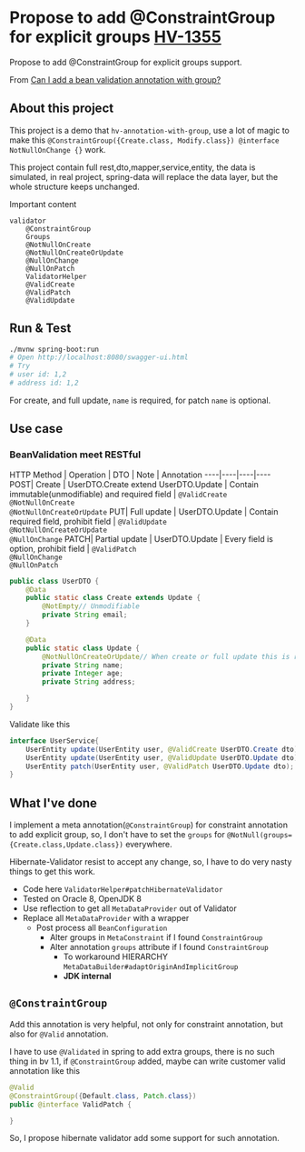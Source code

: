 # Propose to add @ConstraintGroup for explicit groups [HV-1355](https://hibernate.atlassian.net/browse/HV-1355)

Propose to add @ConstraintGroup for explicit groups support.

From [Can I add a bean validation annotation with group?](https://stackoverflow.com/questions/44366294)

## About this project
This project is a demo that `hv-annotation-with-group`, use a lot of magic to make this `@ConstraintGroup({Create.class, Modify.class}) @interface NotNullOnChange {}` work.

This project contain full rest,dto,mapper,service,entity, the data is simulated, in real project, spring-data will replace the data layer, but the whole structure keeps unchanged.   

Important content

```
validator
    @ConstraintGroup
    Groups
    @NotNullOnCreate
    @NotNullOnCreateOrUpdate
    @NullOnChange
    @NullOnPatch
    ValidatorHelper
    @ValidCreate
    @ValidPatch
    @ValidUpdate
```


## Run & Test
```bash
./mvnw spring-boot:run
# Open http://localhost:8080/swagger-ui.html
# Try 
# user id: 1,2
# address id: 1,2
```

For create, and full update, `name` is required, for patch `name` is optional.

## Use case

### BeanValidation meet RESTful

HTTP Method | Operation | DTO | Note | Annotation
----|----|----|----
POST| Create | UserDTO.Create extend UserDTO.Update | Contain immutable(unmodifiable) and required field | `@ValidCreate`<br>`@NotNullOnCreate`<br>`@NotNullOnCreateOrUpdate`
PUT| Full update | UserDTO.Update | Contain required field, prohibit field | `@ValidUpdate`<br>`@NotNullOnCreateOrUpdate`<br>`@NullOnChange`
PATCH| Partial update | UserDTO.Update | Every field is option, prohibit field | `@ValidPatch`<br>`@NullOnChange`<br>`@NullOnPatch`


```java
public class UserDTO {
    @Data
    public static class Create extends Update {
        @NotEmpty// Unmodifiable
        private String email;
    }

    @Data
    public static class Update {
        @NotNullOnCreateOrUpdate// When create or full update this is required
        private String name;
        private Integer age;
        private String address;

    }
}
```

Validate like this

```java
interface UserService{
    UserEntity update(UserEntity user, @ValidCreate UserDTO.Create dto);
    UserEntity update(UserEntity user, @ValidUpdate UserDTO.Update dto);
    UserEntity patch(UserEntity user, @ValidPatch UserDTO.Update dto);
}
```

## What I've done

I implement a meta annotation(`@ConstraintGroup`) for constraint annotation to add explicit group, so, I don't have to set the `groups` for `@NotNull(groups={Create.class,Update.class})` everywhere.

Hibernate-Validator resist to accept any change, so, I have to do very nasty things to get this work.

* Code here `ValidatorHelper#patchHibernateValidator`
* Tested on Oracle 8, OpenJDK 8
* Use reflection to get all `MetaDataProvider` out of Validator
* Replace all `MetaDataProvider` with a wrapper
    * Post process all `BeanConfiguration`
        * Alter groups in `MetaConstraint` if I found `ConstraintGroup`
        * Alter annotation `groups` attribute if I found `ConstraintGroup`
            * To workaround HIERARCHY `MetaDataBuilder#adaptOriginAndImplicitGroup`
            * __JDK internal__

## `@ConstraintGroup`
Add this annotation is very helpful, not only for constraint annotation, but also for `@Valid` annotation.

I have to use `@Validated` in spring to add extra groups, there is no such thing in bv 1.1, if `@ConstraintGroup` added, maybe can write customer valid annotation like this

```java
@Valid
@ConstraintGroup({Default.class, Patch.class})
public @interface ValidPatch {

}
```

So, I propose hibernate validator add some support for such annotation.

